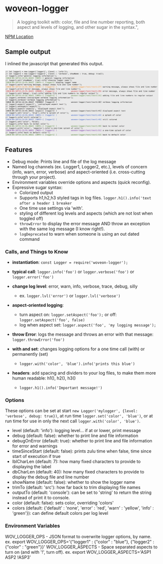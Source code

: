 # woveon-logger
> A logging toolkit with: color, file and line number reporting, both aspect and levels of logging, and other sugar in the syntax.",


[NPM Location](https://www.npmjs.com/package/woveon-logger)

## Sample output

I inlined the javascript that generated this output.

![Sample logger output (from mocha test)](img/sampleoutput.png?raw=true#asddd "Sample Logger Output")


## Features

* Debug mode: Prints line and file of the log message
* Named log channels (ex. Logger1, Logger2, etc.), levels of concern (info, warn, error, verbose) and aspect-oriented (i.e. cross-cutting through your project).
* Environment variables override options and aspects (quick reconfig).
* Expressive sugar syntax:
  * Colorized output
  * Supports h1,h2,h3 styled tags in log files. `logger.h1().info('text after a header 1 breaker`
  * One time use settings via 'with'.
  * styling of different log levels and aspects (which are not lost when toggled off)
  * `throwError` to display the error message AND throw an exception with the same log message (I know right!).
  * `logDeprecated` to warn when someone is using an out dated command
  
### Calls, and Things to Know

- **instantiation**: `const Logger = require('woveon-logger');`

- **typical call**: `logger.info('foo')` or `logger.verbose('foo')` or `logger.error('foo')`

- **change log level**: error, warn, info, verbose, trace, debug, silly
  - ex. `logger.lvl('error')` or `logger.lvl('verbose')`

- **aspect-oriented logging**: 
  - turn aspect on: `logger.setAspect('foo');` or off: `logger.setAspect('foo', false)`
  - log when aspect set: `logger.aspect('foo', 'my logging message');`

- **throw Error**: logs the message and throws an error with that message: `logger.throwError('foo')`

- **with and set**: changes logging options for a one time call (with) or permanently (set)
  - `logger.with('color', 'blue').info('prints this blue')`

- **headers**: add spacing and dividers to your log files, to make them more human readable: h1(), h2(), h3()
  - `logger.h1().info('Important message!')` 
  
### Options

These options can be set at start `new Logger('mylogger', {level: 'verbose', debug: true})`, at run time `logger.set('color', 'blue')`, or at run time for use in only the next call `logger.with('color', 'blue')`.

  - level (default: 'info'): logging level... if at or lower, print message
  - debug (default: false): whether to print line and file information
  - debugOnError (default: true): whether to print line and file information for error and warnings
  - timeSinceStart (default: false): prints zulu time when false, time since start of execution if true
  - lblCharLen (default: 7): how many fixed characters to provide to displaying the label
  - dbCharLen (default: 40): how many fixed characters to provide to display the debug file and line number
  - showName (default: false): whether to show the logger name
  - trimTo (default: 'src'): how far back to trim displaying file names
  - outputTo (default: 'console'): can be set to 'string' to return the string instead of print it to console.
  - color (default: false): sets color, overriding 'colors'
  - colors (default: {'default' : 'none', 'error' : 'red', 'warn' : 'yellow', 'info' : 'green'}): can define default colors per log level
  
### Environment Variables

WOV\_LOGGER\_OPS - JSON format to overwrite logger options, by name. ex. export WOV\_LOGGER\_OPS='{"logger1" : {"color" : "blue"}, {"logger2" : {"color" : "green"}}'
WOV\_LOGGER\_ASPECTS - Space separated aspects to turn on (and with '!', turn off). ex. export WOV\_LOGGER\_ASPECTS='ASP1 ASP2 !ASP3'


